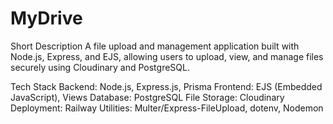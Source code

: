 # MyDrive
Short Description
A file upload and management application built with Node.js, Express, and EJS, allowing users to upload, view, and manage files securely using Cloudinary and PostgreSQL.

Tech Stack
Backend: Node.js, Express.js, Prisma
Frontend: EJS (Embedded JavaScript), Views
Database: PostgreSQL
File Storage: Cloudinary
Deployment: Railway
Utilities: Multer/Express-FileUpload, dotenv, Nodemon

